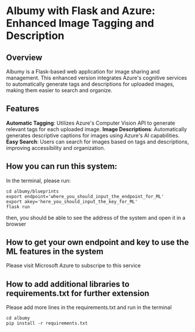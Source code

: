 # Albumy with Flask and Azure: Enhanced Image Tagging and Description

## Overview

Albumy is a Flask-based web application for image sharing and management. This enhanced version integrates Azure's cognitive services to automatically generate tags and descriptions for uploaded images, making them easier to search and organize.

## Features

**Automatic Tagging**: Utilizes Azure's Computer Vision API to generate relevant tags for each uploaded image.
**Image Descriptions**: Automatically generates descriptive captions for images using Azure's AI capabilities.
**Easy Search**: Users can search for images based on tags and descriptions, improving accessibility and organization.



## How you can run this system:
In the terminal, please run:

```
cd albumy/blueprints
export endpoint='where_you_should_input_the_endpoint_for_ML'
export akey='here_you_should_input_the_key_for_ML'
flask run
```

then, you should be able to see the address of the system and open it in a browser

## How to get your own endpoint and key to use the ML features in the system

Please visit Microsoft Azure to subscripe to this service

## How to add additional libraries to requirements.txt for further extension

Please add more lines in the requirements.txt and run in the terminal

```
cd albumy
pip install -r requirements.txt
```
